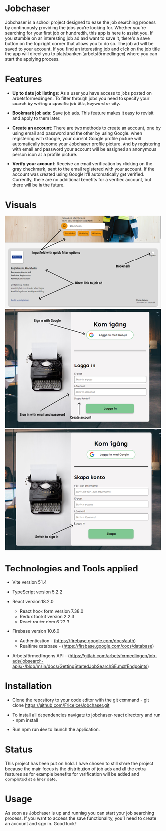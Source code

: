 # Jobchaser
Jobchaser is a school project designed to ease the job searching process by continuously providing the jobs you’re looking for. Whether you're searching for your first job or hundredth, this app is here to assist you. If you stumble on an interesting job ad and want to save it, there's a save button on the top right corner that allows you to do so. The job ad will be saved to your account. If you find an interesting job and click on the job title the app will direct you to platsbanken (arbetsförmedlingen) where you can start the applying process.

# Features
- <b>Up to date job listings</b>: As a user you have access to jobs posted on arbetsförmedlingen. To filter through jobs you need to specify your search by writing a specific job title, keyword or city.  

- <b>Bookmark job ads</b>: Save job ads. This feature makes it easy to revisit and apply to them later.

- <b>Create an account</b>: There are two methods to create an account, one by using email and password and the other by using Google. when registering with Google, your current Google profile picture will automatically become your Jobchaser profile picture. And by registering with email and password your account will be assigned an anonymous person icon as a profile picture.

- <b>Verify your account</b>: Receive an email verification by clicking on the gray checkmark, sent to the email registered with your account. If the account was created using Google it’ll automatically get verified. Currently, there are no additional benefits for a verified account, but there will be in the future. 

# Visuals
![Jobsearch](/Images/Jobsearch.png) ![Sign in](/Images/Sign-in.png) ![Create an account](/Images/Create-account.png)

# Technologies and Tools applied
- Vite version 5.1.4

- TypeScript version 5.2.2

- React version 18.2.0
  - React hook form version 7.38.0
  - Redux toolkit version 2.2.3 
  - React router dom 6.22.3

- Firebase version 10.6.0
  - Authentication - (https://firebase.google.com/docs/auth)
  - Realtime database  - (https://firebase.google.com/docs/database)

- Arbetsförmedlingens API - (https://gitlab.com/arbetsformedlingen/job-ads/jobsearch-apis/-/blob/main/docs/GettingStartedJobSearchSE.md#Endpoints)

# Installation 
- Clone the repository to your code editor with the git command - git clone https://github.com/FriceIce/Jobchaser.git

- To install all dependencies navigate to jobchaser-react directory and run - npm install

- Run npm run dev to launch the application.  

# Status
This project has been put on hold. I have chosen to still share the project because the main focus is the distribution of job ads and all the extra features as for example benefits for verification will be added and completed at a later date. 

# Usage
As soon as Jobchaser is up and running you can start your job searching process. If you want to access the save functionality, you’ll need to create an account and sign in. Good luck! 
